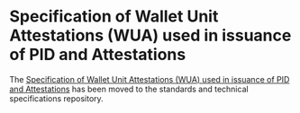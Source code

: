 # Specification of Wallet Unit Attestations (WUA) used in issuance of PID and Attestations

The [Specification of Wallet Unit Attestations (WUA) used in issuance of PID and Attestations](https://github.com/eu-digital-identity-wallet/eudi-doc-standards-and-technical-specifications/blob/main/docs/technical-specifications/ts3-wallet-unit-attestation.md) has been moved to the standards and technical specifications repository.
